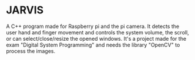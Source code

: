 # JARVIS
A C++ program made for Raspberry pi and the pi camera. It detects the user hand and finger movement and controls the system volume, the scroll, or can select/close/resize the opened windows.
It's a project made for the exam "Digital System Programming" and needs the library "OpenCV" to process the images.
